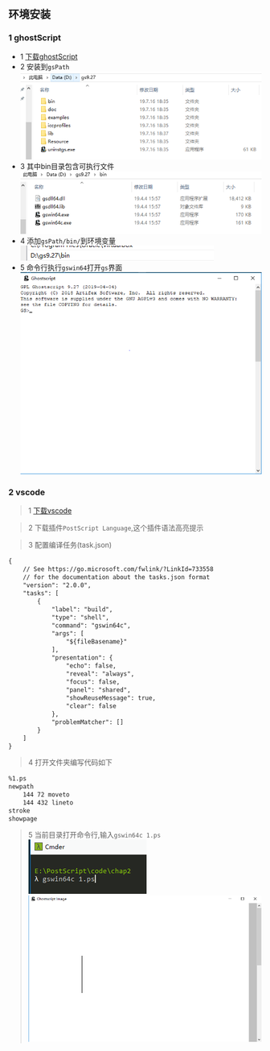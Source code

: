 ## 环境安装

### 1 ghostScript
- 1 [下载ghostScript](https://www.ghostscript.com/download.html)
- 2 安装到`gsPath` 
![gs文件夹](../img/gs文件夹.PNG)
- 3 其中bin目录包含可执行文件
![gs命令行](../img/gs命令行.PNG)
- 4 添加`gsPath/bin/`到环境变量
![gs环境变量](../img/gs环境变量.PNG)
- 5 命令行执行`gswin64`打开`gs`界面
![gs](../img/gs初始化界面.PNG)
  
### 2 vscode
> 1 [下载vscode](https://code.visualstudio.com/)

> 2 下载插件`PostScript Language`,这个插件语法高亮提示

> 3 配置编译任务(task.json)
```
{
    // See https://go.microsoft.com/fwlink/?LinkId=733558
    // for the documentation about the tasks.json format
    "version": "2.0.0",
    "tasks": [
        {
            "label": "build",
            "type": "shell",
            "command": "gswin64c",
            "args": [
                "${fileBasename}"
            ],
            "presentation": {
                "echo": false,
                "reveal": "always",
                "focus": false,
                "panel": "shared",
                "showReuseMessage": true,
                "clear": false
            },
            "problemMatcher": []
        }
    ]
}
```

> 4 打开文件夹编写代码如下
```
%1.ps
newpath
    144 72 moveto
    144 432 lineto
stroke
showpage
```
> 5 当前目录打开命令行,输入`gswin64c 1.ps` 
![gs测试](../img/gs测试.PNG)
![gsdemo](../img/gsDemo.PNG)